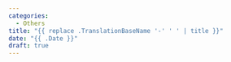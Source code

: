 ```yaml
---
categories:
  - Others
title: "{{ replace .TranslationBaseName '-' ' ' | title }}"
date: "{{ .Date }}"
draft: true
---
```


